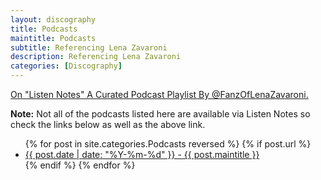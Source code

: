 ```yaml
---
layout: discography
title: Podcasts
maintitle: Podcasts
subtitle: Referencing Lena Zavaroni
description: Referencing Lena Zavaroni
categories: [Discography]
---
```


<a class="external link" href="https://www.listennotes.com/playlists/fanzoflenazavaronis-podcast-playlist-PurfeKTGNZW/episodes/?sort_type=oldest_published_first">On "Listen Notes" A Curated Podcast Playlist By @FanzOfLenaZavaroni.</a>
<p><strong>Note:</strong> Not all of the podcasts listed here are available via Listen Notes so check the links below as well as the above link.</p>

<ul>
  {% for post in site.categories.Podcasts reversed %}
    {% if post.url %}
        <li><a href="{{ post.url }}">{{ post.date | date: "%Y-%m-%d" }} - {{ post.maintitle }}</a></li>
    {% endif %}
  {% endfor %}
</ul>
